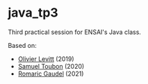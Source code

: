 # java_tp3

Third practical session for ENSAI's Java class.

Based on:
- [Olivier Levitt](https://formations.levitt.fr/poo-java/#/) (2019)
- [Samuel Toubon](http://wikisamuel.github.io/java/#/) (2020)
- [Romaric Gaudel](https://github.com/gaudel/java_PS2) (2021)

